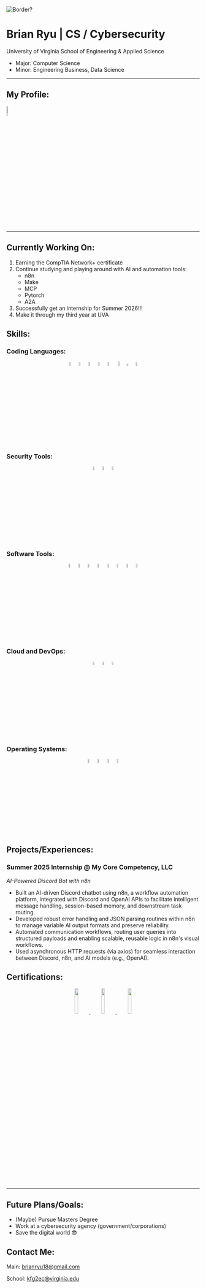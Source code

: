 ![Border?](https://www.epiqglobal.com/epiq/media/sites/Cyber-Incident-Header.jpg?ext=.jpg|height=100)

# Brian Ryu | CS / Cybersecurity

University of Virginia School of Engineering & Applied Science
- Major: Computer Science
- Minor: Engineering Business, Data Science

--------
## My Profile: 
<a href="https://www.linkedin.com/in/brian-ryu-5537a3345/">
<img src="https://upload.wikimedia.org/wikipedia/commons/thumb/c/ca/LinkedIn_logo_initials.png/500px-LinkedIn_logo_initials.png" width=8% height=8%>
</a>

--------
## Currently Working On:
1. Earning the CompTIA Network+ certificate
2. Continue studying and playing around with AI and automation tools:
    - n8n
    - Make
    - MCP
    - Pytorch
    - A2A
3. Successfully get an internship for Summer 2026!!!
4. Make it through my third year at UVA

## Skills:

### Coding Languages: 
<p align="center">
    <img src="https://upload.wikimedia.org/wikipedia/commons/thumb/c/c3/Python-logo-notext.svg/1200px-Python-logo-notext.svg.png" width=5%><img src="https://cdn4.iconfinder.com/data/icons/logos-and-brands/512/181_Java_logo_logos-512.png" width=5%><img src="https://upload.wikimedia.org/wikipedia/commons/thumb/9/99/Unofficial_JavaScript_logo_2.svg/2048px-Unofficial_JavaScript_logo_2.svg.png" width=5%><img src="https://upload.wikimedia.org/wikipedia/commons/thumb/4/4b/Bash_Logo_Colored.svg/2048px-Bash_Logo_Colored.svg.png" width=5%><img src="https://upload.wikimedia.org/wikipedia/commons/1/19/C_Logo.png" width=5%><img src="https://upload.wikimedia.org/wikipedia/commons/thumb/6/61/HTML5_logo_and_wordmark.svg/768px-HTML5_logo_and_wordmark.svg.png?20170517184425" width=5.5%><img src="https://upload.wikimedia.org/wikipedia/commons/d/d5/CSS3_logo_and_wordmark.svg" width=3.85%><img src="https://upload.wikimedia.org/wikipedia/commons/thumb/2/21/Matlab_Logo.png/1200px-Matlab_Logo.png" width=5%>
</p>

### Security Tools:
<p align="center">
    <img src="https://upload.wikimedia.org/wikipedia/commons/c/c6/Wireshark_icon_new.png?20230509085415" width=5%><img src="https://upload.wikimedia.org/wikipedia/commons/thumb/2/2b/Kali-dragon-icon.svg/1024px-Kali-dragon-icon.svg.png?20211125065834" width=5%><img src="https://upload.wikimedia.org/wikipedia/commons/7/73/Logo_nmap.png" width=5%>
</p>

### Software Tools:
<p align="center">
    <img src="https://upload.wikimedia.org/wikipedia/commons/thumb/3/3f/Git_icon.svg/2048px-Git_icon.svg.png" width=5%><img src="https://upload.wikimedia.org/wikipedia/commons/thumb/9/91/Octicons-mark-github.svg/2048px-Octicons-mark-github.svg.png" width=5%><img src="https://upload.wikimedia.org/wikipedia/commons/thumb/9/9a/Visual_Studio_Code_1.35_icon.svg/1024px-Visual_Studio_Code_1.35_icon.svg.png" width=5%><img src="https://upload.wikimedia.org/wikipedia/commons/thumb/e/ef/JetBrains_IntelliJ_IDEA_Product_Icon.svg/1200px-JetBrains_IntelliJ_IDEA_Product_Icon.svg.png" width=5%><img src="https://upload.wikimedia.org/wikipedia/commons/thumb/1/1d/PyCharm_Icon.svg/2048px-PyCharm_Icon.svg.png" width=5%><img src="https://upload.wikimedia.org/wikipedia/commons/thumb/4/4c/Adobe_Creative_Cloud_rainbow_icon.svg/1200px-Adobe_Creative_Cloud_rainbow_icon.svg.png" width=5%><img src="https://upload.wikimedia.org/wikipedia/commons/thumb/6/6a/Godot_icon.svg/2048px-Godot_icon.svg.png" width=5%><img src="https://wiredwhite.com/wp-content/uploads/2025/08/autodesk-fusion-360-logo-png_seeklogo-482400.png" width=5%>
</p>

### Cloud and DevOps:
<p align="center">
    <img src="https://upload.wikimedia.org/wikipedia/commons/thumb/9/93/Amazon_Web_Services_Logo.svg/1200px-Amazon_Web_Services_Logo.svg.png" width=5%><img src="https://img.icons8.com/fluent/512/terraform.png" width=5%><img src="https://upload.wikimedia.org/wikipedia/commons/2/24/Ansible_logo.svg" width=5%>
</p>

### Operating Systems:
<p align="center">
    <img src="https://static.wikia.nocookie.net/logopedia/images/a/a5/Tux_%283-color%29.svg/revision/latest/scale-to-width-down/1200?cb=20241002064834" width=5%><img src="https://upload.wikimedia.org/wikipedia/commons/c/c7/Windows_logo_-_2012.png" width=5%><img src="https://upload.wikimedia.org/wikipedia/commons/thumb/2/22/MacOS_logo_%282017%29.svg/768px-MacOS_logo_%282017%29.svg.png?20210723125421" width=5%><img src="https://upload.wikimedia.org/wikipedia/commons/thumb/9/9e/UbuntuCoF.svg/1024px-UbuntuCoF.svg.png" width=5%>
</p>

## Projects/Experiences:
### Summer 2025 Internship @ My Core Competency, LLC
_AI-Powered Discord Bot with n8n_
- Built an AI-driven Discord chatbot using n8n, a workflow automation platform, integrated with Discord and OpenAI APIs to facilitate intelligent message handling, session-based memory, and downstream task routing.
- Developed robust error handling and JSON parsing routines within n8n to manage variable AI output formats and preserve reliability.
- Automated communication workflows, routing user queries into structured payloads and enabling scalable, reusable logic in n8n's visual workflows.
- Used asynchronous HTTP requests (via axios) for seamless interaction between Discord, n8n, and AI models (e.g., OpenAI).


## Certifications:
<p align="center">
<a href="https://www.credly.com/badges/3a6e4ec8-aa36-4ed8-bcb9-2e09041a0507/public_url">
<img src="https://images.credly.com/size/680x680/images/80d8a06a-c384-42bf-ad36-db81bce5adce/blob" width=13% height=13%>
</a>
<a href="https://www.credly.com/badges/6ad9be2d-1fc5-48b1-858d-0788859023d6/public_url">
<img src="https://images.credly.com/size/220x220/images/00634f82-b07f-4bbd-a6bb-53de397fc3a6/image.png" width=13% height=13%>
</a>
<a href="https://www.credly.com/badges/2d2c08c2-b5f8-4cc6-a068-30939b30e8f7/public_url">
<img src="https://images.credly.com/size/220x220/images/394e8e2a-e84b-4150-b52f-f5ec9b1a1e61/image.png" width=13% height=13%>
</a>
</p>

--------

## Future Plans/Goals:
* (Maybe) Pursue Masters Degree
* Work at a cybersecurity agency (government/corporations)
* Save the digital world 😎

## Contact Me:
Main: brianryu18@gmail.com

School: kfg2ec@virginia.edu


<!--
**ShiXzYz/ShiXzYz** is a ✨ _special_ ✨ repository because its `README.md` (this file) appears on your GitHub profile.

Here are some ideas to get you started:

- 🔭 I’m currently working on ...
- 🌱 I’m currently learning ...
- 👯 I’m looking to collaborate on ...
- 🤔 I’m looking for help with ...
- 💬 Ask me about ...
- 📫 How to reach me: ...
- 😄 Pronouns: ...
- ⚡ Fun fact: ...
-->

